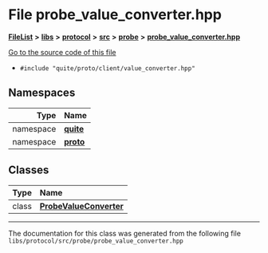 

# File probe\_value\_converter.hpp



[**FileList**](files.md) **>** [**libs**](dir_6719ab1f1f7655efc2fa43f7eb574fd1.md) **>** [**protocol**](dir_256d27db1e44b9b04d67f4c92d3fc698.md) **>** [**src**](dir_62c749a433f68b441b7c0425b5469d66.md) **>** [**probe**](dir_8a7b54f280cdd6b46c67f9938f379d86.md) **>** [**probe\_value\_converter.hpp**](probe__value__converter_8hpp.md)

[Go to the source code of this file](probe__value__converter_8hpp_source.md)



* `#include "quite/proto/client/value_converter.hpp"`













## Namespaces

| Type | Name |
| ---: | :--- |
| namespace | [**quite**](namespacequite.md) <br> |
| namespace | [**proto**](namespacequite_1_1proto.md) <br> |


## Classes

| Type | Name |
| ---: | :--- |
| class | [**ProbeValueConverter**](classquite_1_1proto_1_1ProbeValueConverter.md) <br> |



















































------------------------------
The documentation for this class was generated from the following file `libs/protocol/src/probe/probe_value_converter.hpp`

